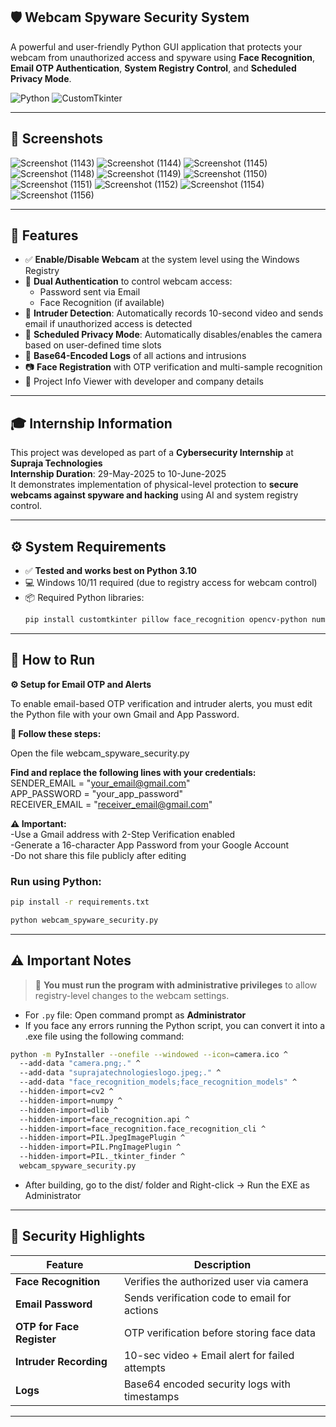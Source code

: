 ## 🛡️ Webcam Spyware Security System

A powerful and user-friendly Python GUI application that protects your webcam from unauthorized access and spyware using **Face Recognition**, **Email OTP Authentication**, **System Registry Control**, and **Scheduled Privacy Mode**.

![Python](https://img.shields.io/badge/Python-3.10-blue)
![CustomTkinter](https://img.shields.io/badge/GUI-CustomTkinter-orange)

---

## 📸 Screenshots

![Screenshot (1143)](https://github.com/user-attachments/assets/2bc45915-1a45-4e2f-9e3c-ddfb74b6baec)
![Screenshot (1144)](https://github.com/user-attachments/assets/309c8139-6bbe-4700-b08d-8ac0d820d048)
![Screenshot (1145)](https://github.com/user-attachments/assets/660ac4cd-7d99-459d-bdc9-bb39d2b2ddf0)
![Screenshot (1148)](https://github.com/user-attachments/assets/ee4babac-fd56-4de0-8767-f32c458edbfa)
![Screenshot (1149)](https://github.com/user-attachments/assets/804cd1dd-477c-4a6a-ae46-f067505c8ebb)
![Screenshot (1150)](https://github.com/user-attachments/assets/6d7a6bbb-8090-4f66-bac4-306f6ae05596)
![Screenshot (1151)](https://github.com/user-attachments/assets/e61ffc6b-f817-4d3a-9685-f16ef7df8c62)
![Screenshot (1152)](https://github.com/user-attachments/assets/deca862b-ce9c-408a-aeb8-755a60cfec53)
![Screenshot (1154)](https://github.com/user-attachments/assets/ae814186-be49-4a2f-8545-b134994b269d)
![Screenshot (1156)](https://github.com/user-attachments/assets/ec3edc98-4559-461c-8f2f-19ee322c60bb)




---

## 📌 Features

- ✅ **Enable/Disable Webcam** at the system level using the Windows Registry
- 🔐 **Dual Authentication** to control webcam access:
  - Password sent via Email
  - Face Recognition (if available)
- 🧠 **Intruder Detection**: Automatically records 10-second video and sends email if unauthorized access is detected
- 📅 **Scheduled Privacy Mode**: Automatically disables/enables the camera based on user-defined time slots
- 📜 **Base64-Encoded Logs** of all actions and intrusions
- 📷 **Face Registration** with OTP verification and multi-sample recognition
- 📁 Project Info Viewer with developer and company details

---

## 🎓 Internship Information

This project was developed as part of a **Cybersecurity Internship** at **Supraja Technologies**  
**Internship Duration**: 29-May-2025 to 10-June-2025  
It demonstrates implementation of physical-level protection to **secure webcams against spyware and hacking** using AI and system registry control.

---

## ⚙️ System Requirements

- ✅ **Tested and works best on Python 3.10**
- 💻 Windows 10/11 required (due to registry access for webcam control)
- 📦 Required Python libraries:
  ```bash
  pip install customtkinter pillow face_recognition opencv-python numpy schedule
  ```

---

## 🚀 How to Run

**⚙️ Setup for Email OTP and Alerts**

To enable email-based OTP verification and intruder alerts, you must edit the Python file with your own Gmail and App Password.

**📌 Follow these steps:**

Open the file webcam_spyware_security.py

**Find and replace the following lines with your credentials:**
<br>
SENDER_EMAIL = "your_email@gmail.com"<br>
APP_PASSWORD = "your_app_password"<br>
RECEIVER_EMAIL = "receiver_email@gmail.com"

**⚠️ Important:**
<br>
-Use a Gmail address with 2-Step Verification enabled<br>
-Generate a 16-character App Password from your Google Account<br>
-Do not share this file publicly after editing
### Run using Python:

```bash
pip install -r requirements.txt
```
```bash
python webcam_spyware_security.py
```
---

## ⚠️ Important Notes

> 🛑 **You must run the program with administrative privileges** to allow registry-level changes to the webcam settings.

- For `.py` file: Open command prompt as **Administrator**
- If you face any errors running the Python script, you can convert it into a .exe file using the following command:
```bash
python -m PyInstaller --onefile --windowed --icon=camera.ico ^
  --add-data "camera.png;." ^
  --add-data "suprajatechnologieslogo.jpeg;." ^
  --add-data "face_recognition_models;face_recognition_models" ^
  --hidden-import=cv2 ^
  --hidden-import=numpy ^
  --hidden-import=dlib ^
  --hidden-import=face_recognition.api ^
  --hidden-import=face_recognition.face_recognition_cli ^
  --hidden-import=PIL.JpegImagePlugin ^
  --hidden-import=PIL.PngImagePlugin ^
  --hidden-import=PIL._tkinter_finder ^
  webcam_spyware_security.py
```
- After building, go to the dist/ folder and Right-click → Run the EXE as Administrator

---

## 🧠 Security Highlights

| Feature                  | Description |
|--------------------------|-------------|
| **Face Recognition**     | Verifies the authorized user via camera |
| **Email Password**       | Sends verification code to email for actions |
| **OTP for Face Register**| OTP verification before storing face data |
| **Intruder Recording**   | 10-sec video + Email alert for failed attempts |
| **Logs**                 | Base64 encoded security logs with timestamps |

---

